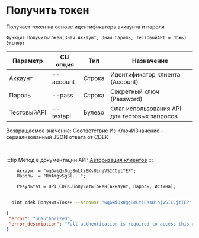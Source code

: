 ﻿---
sidebar_position: 1
---

# Получить токен
 Получает токен на основе идентификатора аккаунта и пароля



`Функция ПолучитьТокен(Знач Аккаунт, Знач Пароль, ТестовыйAPI = Ложь) Экспорт`

  | Параметр | CLI опция | Тип | Назначение |
  |-|-|-|-|
  | Аккаунт | --account | Строка | Идентификатор клиента (Account) |
  | Пароль | --pass | Строка | Секретный ключ (Password) |
  | ТестовыйAPI | --testapi | Булево | Флаг использования API для тестовых запросов |

  
  Возвращаемое значение:   Соответствие Из КлючИЗначение - сериализованный JSON ответа от CDEK

<br/>

:::tip
Метод в документации API: [Авторизация клиентов](https://api-docs.cdek.ru/29923918.html)
:::
<br/>


```bsl title="Пример кода"
    Аккаунт = "wqGwiQx0gg8mLtiEKsUinjVSICCjtTEP";
    Пароль  = "RmAmgvSgSl...";

    Результат = OPI_CDEK.ПолучитьТокен(Аккаунт, Пароль, Истина);
```



```sh title="Пример команды CLI"
    
  oint cdek ПолучитьТокен --account "wqGwiQx0gg8mLtiEKsUinjVSICCjtTEP" --pass "RmAmgvSgSl..." --testapi %testapi%

```

```json title="Результат"
{
 "error": "unauthorized",
 "error_description": "Full authentication is required to access this resource"
}
```

